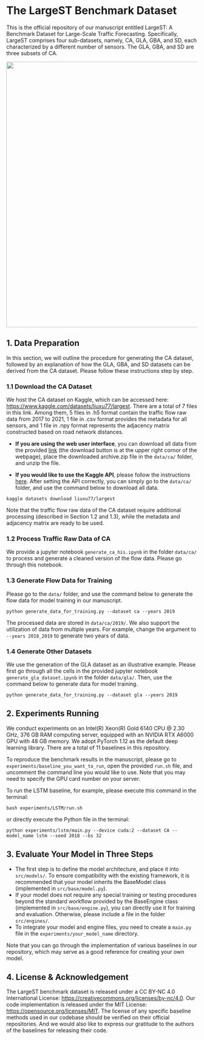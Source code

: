 # The LargeST Benchmark Dataset

This is the official repository of our manuscript entitled LargeST: A Benchmark Dataset for Large-Scale
Traffic Forecasting. Specifically, LargeST comprises four sub-datasets, namely, CA, GLA, GBA, and SD, each characterized by a different number of sensors. The GLA, GBA, and SD are three subsets of CA.

<img src='img/overview.png' width='700px'>


## 1. Data Preparation
In this section, we will outline the procedure for generating the CA dataset, followed by an explanation of how the GLA, GBA, and SD datasets can be derived from the CA dataset. Please follow these instructions step by step.

### 1.1 Download the CA Dataset
We host the CA dataset on Kaggle, which can be accessed here: https://www.kaggle.com/datasets/liuxu77/largest. There are a total of 7 files in this link. Among them, 5 files in .h5 format contain the traffic flow raw data from 2017 to 2021, 1 file in .csv format provides the metadata for all sensors, and 1 file in .npy format represents the adjacency matrix constructed based on road network distances.

- **If you are using the web user interface**, you can download all data from the provided [link](https://www.kaggle.com/datasets/liuxu77/largest) (the download button is at the upper right cornor of the webpage), place the downloaded archive.zip file in the `data/ca/` folder, and unzip the file.

- **If you would like to use the Kaggle API**, please follow the instructions [here](https://github.com/Kaggle/kaggle-api). After setting the API correctly, you can simply go to the `data/ca/` folder, and use the command below to download all data.
```
kaggle datasets download liuxu77/largest
```

Note that the traffic flow raw data of the CA dataset require additional processing (described in Section 1.2 and 1.3), while the metadata and adjacency matrix are ready to be used.

### 1.2 Process Traffic Raw Data of CA
We provide a jupyter notebook `generate_ca_his.ipynb` in the folder `data/ca/` to process and generate a cleaned version of the flow data. Please go through this notebook.

### 1.3 Generate Flow Data for Training
Please go to the `data/` folder, and use the command below to generate the flow data for model training in our manuscript.
```
python generate_data_for_training.py --dataset ca --years 2019
```
The processed data are stored in `data/ca/2019/`. We also support the utilization of data from multiple years. For example, change the argument to `--years 2018_2019` to generate two years of data.

### 1.4 Generate Other Datasets
We use the generation of the GLA dataset as an illustrative example. Please first go through all the cells in the provided jupyter notebook `generate_gla_dataset.ipynb` in the folder `data/gla/`. Then, use the command below to generate data for model training.
```
python generate_data_for_training.py --dataset gla --years 2019
```


## 2. Experiments Running
We conduct experiments on an Intel(R) Xeon(R) Gold 6140 CPU @ 2.30 GHz, 376 GB RAM computing server, equipped with an NVIDIA RTX A6000 GPU with 48 GB memory. We adopt PyTorch 1.12 as the default deep learning library. There are a total of 11 baselines in this repository.

To reproduce the benchmark results in the manuscript, please go to `experiments/baseline_you_want_to_run`, open the provided `run.sh` file, and uncomment the command line you would like to use. Note that you may need to specify the GPU card number on your server.

To run the LSTM baseline, for example, please execute this command in the terminal:
```
bash experiments/LSTM/run.sh
```
or directly execute the Python file in the terminal:
```
python experiments/lstm/main.py --device cuda:2 --dataset CA --model_name lstm --seed 2018 --bs 32
```


## 3. Evaluate Your Model in Three Steps
- The first step is to define the model architecture, and place it into `src/models/`. To ensure compatibility with the existing framework, it is recommended that your model inherits the BaseModel class (implemented in `src/base/model.py`).
- If your model does not require any special training or testing procedures beyond the standard workflow provided by the BaseEngine class (implemented in `src/base/engine.py`), you can directly use it for training and evaluation. Otherwise, please include a file in the folder `src/engines/`.
- To integrate your model and engine files, you need to create a `main.py` file in the `experiments/your_model_name` directory.

Note that you can go through the implementation of various baselines in our repository, which may serve as a good reference for creating your own model.


## 4. License \& Acknowledgement
The LargeST benchmark dataset is released under a CC BY-NC 4.0 International License: https://creativecommons.org/licenses/by-nc/4.0. Our code implementation is released under the MIT License: https://opensource.org/licenses/MIT. The license of any specific baseline methods used in our codebase should be verified on their official repositories. And we would also like to express our gratitude to the authors of the baselines for releasing their code.